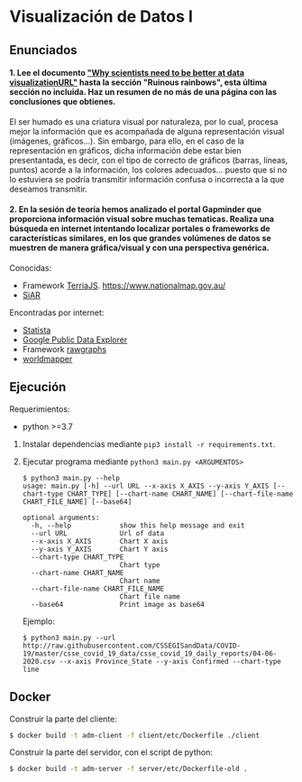 # Visualización de Datos I

## Enunciados
#### 1. Lee el documento ["Why scientists need to be better at data visualizationURL"](https://www.knowablemagazine.org/article/mind/2019/science-data-visualization) hasta la sección "Ruinous rainbows", esta última sección no incluida. Haz un resumen de no más de una página con las conclusiones que obtienes.
El ser humado es una criatura visual por naturaleza, por lo cual, procesa mejor la información que es acompañada de alguna representación visual (imágenes, gráficos...). Sin embargo, para ello, en el caso de la representación en gráficos, dicha información debe estar bien presentantada, es decir, con el tipo de correcto de gráficos (barras, líneas, puntos) acorde a la información, los colores adecuados... puesto que si no lo estuviera se podría transmitir información confusa o incorrecta a la que deseamos transmitir.

#### 2. En la sesión de teoría hemos analizado el portal Gapminder que proporciona información visual sobre muchas tematicas. Realiza una búsqueda en internet intentando localizar portales o frameworks de características similares, en los que grandes volúmenes de datos se muestren de manera gráfica/visual y con una perspectiva genérica.
Conocidas:

* Framework [TerriaJS](https://terria.io/). https://www.nationalmap.gov.au/
* [SiAR](https://siar.arte-consultores.com/#/visualizador)

Encontradas por internet:

* [Statista](https://es.statista.com/)
* [Google Public Data Explorer](https://www.google.com/publicdata/directory?hl=es)
* Framework [rawgraphs](https://rawgraphs.io/)
* [worldmapper](https://worldmapper.org/)

## Ejecución
Requerimientos:
* python >=3.7

1. Instalar dependencias mediante `pip3 install -r requirements.txt`.
2. Ejecutar programa mediante `python3 main.py <ARGUMENTOS>`
    ```
    $ python3 main.py --help
    usage: main.py [-h] --url URL --x-axis X_AXIS --y-axis Y_AXIS [--chart-type CHART_TYPE] [--chart-name CHART_NAME] [--chart-file-name CHART_FILE_NAME] [--base64]
    
    optional arguments:
      -h, --help            show this help message and exit
      --url URL             Url of data
      --x-axis X_AXIS       Chart X axis
      --y-axis Y_AXIS       Chart Y axis
      --chart-type CHART_TYPE
                            Chart type
      --chart-name CHART_NAME
                            Chart name
      --chart-file-name CHART_FILE_NAME
                            Chart file name
      --base64              Print image as base64
    ```

    Ejemplo:
    ```
    $ python3 main.py --url http://raw.githubusercontent.com/CSSEGISandData/COVID-19/master/csse_covid_19_data/csse_covid_19_daily_reports/04-06-2020.csv --x-axis Province_State --y-axis Confirmed --chart-type line
    ```

## Docker
Construir la parte del cliente:
```bash
$ docker build -t adm-client -f client/etc/Dockerfile ./client
```

Construir la parte del servidor, con el script de python:
```bash
$ docker build -t adm-server -f server/etc/Dockerfile-old .
```